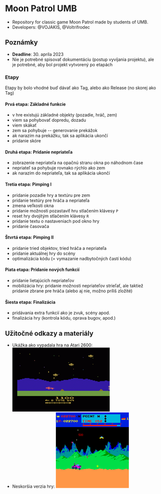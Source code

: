# Moon Patrol UMB
- Repository for classic game Moon Patrol made by students of UMB.
- Developers: @VOJAKIS, @Voltrifrodec


## Poznámky
- **Deadline**: 30. apríla 2023
- Nie je potrebné spisovať dokumentáciu (postup vyvíjania projektu), ale je potrebné, aby bol projekt vytvorený po etapách


### Etapy
Etapy by bolo vhodné buď dávať ako Tag, alebo ako Release (no skorej ako Tag)

#### Prvá etapa: Základné funkcie
- v hre existujú základné objekty (pozadie, hráč, zem)
- viem sa pohybovať dopredu, dozadu
- viem skákať
- zem sa pohybuje -- generovanie prekážok
- ak narazím na prekážku, tak sa aplikácia ukončí
- pridanie skóre

#### Druhá etapa: Pridanie nepriateľa
- zobrazenie nepriateľa na opačnú stranu okna po náhodnom čase
- nepriateľ sa pohybuje rovnako rýchlo ako zem
- ak narazím do nepriateľa, tak sa aplikácia ukončí

#### Tretia etapa: Pimping I
- pridanie pozadie hry a textúru pre zem
- pridanie textúry pre hráča a nepriateľa
- zmena veľkosti okna
- pridanie možnosti pozastaviť hru stlačením klávesy `P`
- reset hry dvojitým stlačením klávesy `R`
- pridanie textu o nastaveniach pod okno hry
- pridanie časovača

#### Štvrtá etapa: Pimping II
- pridanie tried objektov, tried hráča a nepriateľa
- pridanie aktuálnej hry do scény
- optimalizácia kódu (= vymazanie nadbytočných častí kódu)

#### Piata etapa: Pridanie nových funkcií
- pridanie lietajúcich nepriateľov
- mobilizácia hry: pridanie možnosti nepriateľov strieľať, ale taktiež pridanie zbrane pre hráča (alebo aj nie, možno príliš zložité)

#### Šiesta etapa: Finalizácia
- pridávania extra funkcií ako je zvuk, scény apod.
- finalizácia hry (kontrola kódu, oprava bugov, apod.)


## Užitočné odkazy a materiály

- Ukážka ako vypadala hra na Atari 2600: 
![Atari 2600 Game Preview](docs/moon-patrol_atari-2600.gif)
- Neskoršia verzia hry: 
![Atari 2600 Game Preview - Irem](docs/moon-patrol_irem-alternative.png)
